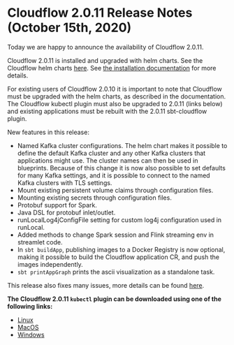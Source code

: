 # Cloudflow 2.0.11 Release Notes (October 15th, 2020)

Today we are happy to announce the availability of Cloudflow 2.0.11. 

Cloudflow 2.0.11 is installed and upgraded with helm charts. See the Cloudflow helm charts [here](https://github.com/lightbend/cloudflow-helm-charts). See [the installation documentation](https://cloudflow.io/docs/current/administration/index.html) for more details.

For existing users of Cloudflow 2.0.10 it is important to note that Cloudflow must be upgraded with the helm charts, as described in the documentation. The Cloudflow kubectl plugin must also be upgraded to 2.0.11 (links below) and existing applications must be rebuilt with the 2.0.11 sbt-cloudflow plugin.

New features in this release:
- Named Kafka cluster configurations. The helm chart makes it possible to define the default Kafka cluster and any other Kafka clusters that applications might use. The cluster names can then be used in blueprints. Because of this change it is now also possible to set defaults for many Kafka settings, and it is possible to connect to the named Kafka clusters with TLS settings.
- Mount existing persistent volume claims through configuration files.
- Mounting existing secrets through configuration files.
- Protobuf support for Spark.
- Java DSL for protobuf inlet/outlet.
- runLocalLog4jConfigFile setting for custom log4j configuration used in runLocal.
- Added methods to change Spark session and Flink streaming env in streamlet code.
- In `sbt buildApp`, publishing images to a Docker Registry is now optional, making it possible to build the Cloudflow application CR, and push the images independently.
- `sbt printAppGraph` prints the ascii visualization as a standalone task.

This release also fixes many issues, more details can be found [here](https://github.com/lightbend/cloudflow/releases/tag/v2.0.11). 

**The Cloudflow 2.0.11 `kubectl` plugin can be downloaded using one of the following links:**

* [Linux](https://bintray.com/lightbend/cloudflow-cli/download_file?file_path=kubectl-cloudflow-2.0.11.785-51544d5-linux-amd64.tar.gz)
* [MacOS](https://bintray.com/lightbend/cloudflow-cli/download_file?file_path=kubectl-cloudflow-2.0.11.785-51544d5-darwin-amd64.tar.gz)
* [Windows](https://bintray.com/lightbend/cloudflow-cli/download_file?file_path=kubectl-cloudflow-2.0.11.785-51544d5-windows-amd64.tar.gz)

